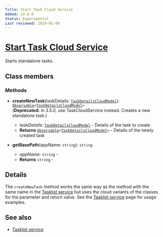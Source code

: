 ```yaml
---
Title: Start Task Cloud Service
Added: v3.0.0
Status: Experimental
Last reviewed: 2019-01-09
---
```


# [Start Task Cloud Service](../../../lib/process-services-cloud/src/lib/task/services/start-task-cloud.service.ts "Defined in start-task-cloud.service.ts")

Starts standalone tasks.

## Class members

### Methods

-   **createNewTask**(taskDetails: [`TaskDetailsCloudModel`](../../../lib/process-services-cloud/src/lib/task/start-task/models/task-details-cloud.model.ts)): [`Observable`](http://reactivex.io/documentation/observable.html)`<`[`TaskDetailsCloudModel`](../../../lib/process-services-cloud/src/lib/task/start-task/models/task-details-cloud.model.ts)`>`<br/>
    (**Deprecated:** in 3.5.0, use TaskCloudService instead. Creates a new standalone task.) 
    -   _taskDetails:_ [`TaskDetailsCloudModel`](../../../lib/process-services-cloud/src/lib/task/start-task/models/task-details-cloud.model.ts)  - Details of the task to create
    -   **Returns** [`Observable`](http://reactivex.io/documentation/observable.html)`<`[`TaskDetailsCloudModel`](../../../lib/process-services-cloud/src/lib/task/start-task/models/task-details-cloud.model.ts)`>` - Details of the newly created task
-   **getBasePath**(appName: `string`): `string`<br/>

    -   _appName:_ `string`  - 
    -   **Returns** `string` -

## Details

The `createNewTask` method works the same way as the method with the same name in the
[Tasklist service](../../process-services/services/tasklist.service.md)
but uses the cloud variants of the classes for the parameter and return value. See the
[Tasklist service](../../process-services/services/tasklist.service.md) page for usage examples.

## See also

-   [Tasklist service](../../process-services/services/tasklist.service.md)

